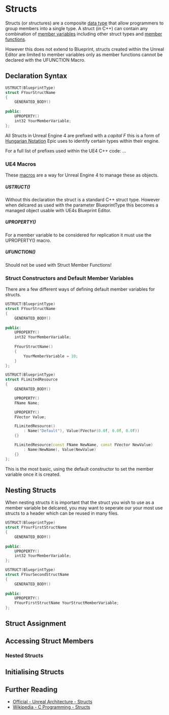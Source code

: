 # Structs

Structs (or structures) are a composite [data type](https://en.wikipedia.org/wiki/Data_type) that allow programmers to group members into a single type. A struct (in C++) can contain any combination of [member variables](https://en.wikipedia.org/wiki/Member_variable) including other struct types and [member functions](https://en.wikipedia.org/wiki/Method_(computer_programming)#Member_functions_in_C++).

However this does not extend to Blueprint, structs created within the Unreal Editor are limited to member variables only as member functions cannot be declared with the UFUNCTION Macro.

## Declaration Syntax

```C++
USTRUCT(BlueprintType)
struct FYourStructName
{
    GENERATED_BODY()
    
public:
    UPROPERTY()
    int32 YourMemberVariable;
};
```

All Structs in Unreal Engine 4 are prefixed with a *capital F* this is a form of [Hungarian Notation](https://en.wikipedia.org/wiki/Hungarian_notation) Epic uses to identify certain types within their engine.

For a full list of prefixes used within the UE4 C++ code: ...

### UE4 Macros
These [macros](https://github.com/MonsOlympus/UE4-WikiBook/blob/master/References/Macros.md) are a way for Unreal Engine 4 to manage these as objects.
##### USTRUCT()
Without this declaration the struct is a standard C++ struct type. However when delcared as used with the parameter BlueprintType this becomes a managed object usable with UE4s Blueprint Editor.
##### UPROPERTY()
For a member variable to be considered for replication it must use the UPROPERTY() macro.
##### UFUNCTION()
Should not be used with Struct Member Functions!

### Struct Constructors and Default Member Variables
There are a few different ways of defining default member variables for structs.

```C++
USTRUCT(BlueprintType)
struct FYourStructName
{
    GENERATED_BODY()
    
public:
    UPROPERTY()
    int32 YourMemberVariable;
    
    FYourStructName()
    {
        YourMemberVariable = 10;
    }
};
```
```C++
USTRUCT(BlueprintType)
struct FLimitedResource
{
	GENERATED_BODY()

	UPROPERTY()
	FName Name;

	UPROPERTY()
	FVector Value;

	FLimitedResource()
		: Name("Default"), Value(FVector(0.0f, 0.0f, 0.0f))
	{}

	FLimitedResource(const FName NewName, const FVector NewValue)
		: Name(NewName), Value(NewValue)
	{}
};
```

This is the most basic, using the default constructor to set the member variable once it is created.

## Nesting Structs
When nesting structs it is important that the struct you wish to use as a member variable be delcared, you may want to seperate our your most use structs to a header which can be reused in many files.

```C++
USTRUCT(BlueprintType)
struct FYourFirstStructName
{
    GENERATED_BODY()
    
public:
    UPROPERTY()
    int32 YourMemberVariable;
};

USTRUCT(BlueprintType)
struct FYourSecondStructName
{
    GENERATED_BODY()
    
public:
    UPROPERTY()
    FYourFirstStructName YourStructMemberVariable;
};
```

## Struct Assignment

## Accessing Struct Members

### Nested Structs

## Initialising Structs

## Further Reading
- [Official - Unreal Architecture - Structs](https://docs.unrealengine.com/en-US/Programming/UnrealArchitecture/Reference/Structs/index.html)
- [Wikipedia - C Programming - Structs](https://en.wikipedia.org/wiki/Struct_(C_programming_language))
